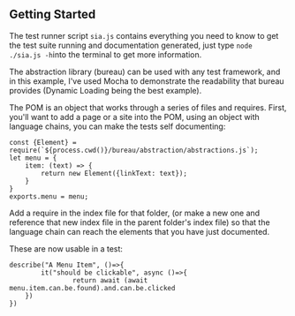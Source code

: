 ## Getting Started

The test runner script `sia.js` contains everything you need to know to get the test suite running and documentation generated, just type `node ./sia.js -h`into the terminal to get more information.

The abstraction library (bureau) can be used with any test framework, and in this example, I've used Mocha to demonstrate the readability that bureau provides (Dynamic Loading being the best example).

The POM is an object that works through a series of files and requires.
First, you'll want to add a page or a site into the POM, using an object with language chains, you can make the tests self documenting:

``` 
const {Element} = require(`${process.cwd()}/bureau/abstraction/abstractions.js`);
let menu = {
	item: (text) => {
		return new Element({linkText: text});
	}
}
exports.menu = menu;
```

Add a require in the index file for that folder, (or make a new one and reference that new index file in the parent folder's index file) so that the language chain can reach the elements that you have just documented.

These are now usable in a test:

``` 
describe("A Menu Item", ()=>{
		it("should be clickable", async ()=>{
				return await (await menu.item.can.be.found).and.can.be.clicked
	})
}) 
```